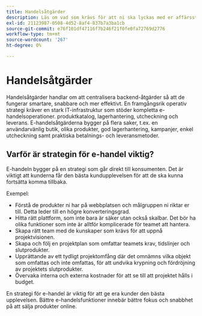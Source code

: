 ```yaml
---
title: Handelsåtgärder
description: Läs om vad som krävs för att ni ska lyckas med er affärsstrategi.
exl-id: 21123987-0508-4d52-8af4-837b7a3ba1cb
source-git-commit: e76f101df47116f7b246f21f0fe0fa72769d2776
workflow-type: tm+mt
source-wordcount: '267'
ht-degree: 0%

---
```


# Handelsåtgärder

Handelsåtgärder handlar om att centralisera backend-åtgärder så att de fungerar smartare, snabbare och mer effektivt. En framgångsrik operativ strategi kräver en stark IT-infrastruktur som stöder kompletta e-handelsoperationer. produktkatalog, lagerhantering, utcheckning och leverans. E-handelsåtgärderna bygger på flera saker, t.ex. en användarvänlig butik, olika produkter, god lagerhantering, kampanjer, enkel utcheckning samt praktiska betalnings- och leveransmetoder.

## Varför är strategin för e-handel viktig?

E-handeln bygger på en strategi som går direkt till konsumenten. Det är viktigt att kunderna får den bästa kundupplevelsen för att de ska kunna fortsätta komma tillbaka.

Exempel:

- Förstå de produkter ni har på webbplatsen och målgruppen ni riktar er till. Detta leder till en högre konverteringsgrad.
- Hitta rätt plattform, som inte bara är säker utan också skalbar. Det bör ha olika funktioner som inte är alltför komplicerade för teamet att hantera.
- Skapa rätt team med de kunskaper som krävs för att uppnå projektvisionen.
- Skapa och följ en projektplan som omfattar teamets krav, tidslinjer och slutprodukter.
- Upprättande av ett tydligt projektomfång där det omnämns vilka objekt som omfattas och inte omfattas, för att undvika krypning och fördröjning av projektets slutprodukter.
- Övervaka interna och externa kostnader för att se till att projektet hålls i budget.

En strategi för e-handel är viktig för att ge era kunder den bästa upplevelsen. Bättre e-handelsfunktioner innebär bättre fokus och snabbhet på att sälja produkter online.
